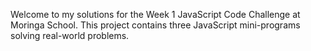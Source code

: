 Welcome to my solutions for the Week 1 JavaScript Code Challenge at Moringa School. This project contains three JavaScript mini-programs solving real-world problems.
